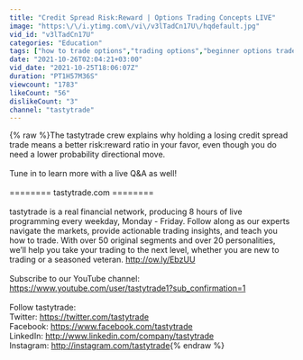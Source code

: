 ```yaml
---
title: "Credit Spread Risk:Reward | Options Trading Concepts LIVE"
image: "https:\/\/i.ytimg.com\/vi\/v3lTadCn17U\/hqdefault.jpg"
vid_id: "v3lTadCn17U"
categories: "Education"
tags: ["how to trade options","trading options","beginner options trades"]
date: "2021-10-26T02:04:21+03:00"
vid_date: "2021-10-25T18:06:07Z"
duration: "PT1H57M36S"
viewcount: "1783"
likeCount: "56"
dislikeCount: "3"
channel: "tastytrade"
---
```

{% raw %}The tastytrade crew explains why holding a losing credit spread trade means a better risk:reward ratio in your favor, even though you do need a lower probability directional move.<br /><br />Tune in to learn more with a live Q&amp;A as well!<br /><br />======== tastytrade.com ========<br /><br />tastytrade is a real financial network, producing 8 hours of live programming every weekday, Monday - Friday. Follow along as our experts navigate the markets, provide actionable trading insights, and teach you how to trade. With over 50 original segments and over 20 personalities, we’ll help you take your trading to the next level, whether you are new to trading or a seasoned veteran. <a rel="nofollow" target="blank" href="http://ow.ly/EbzUU">http://ow.ly/EbzUU</a><br /><br />Subscribe to our YouTube channel: <a rel="nofollow" target="blank" href="https://www.youtube.com/user/tastytrade1?sub_confirmation=1">https://www.youtube.com/user/tastytrade1?sub_confirmation=1</a><br /><br />Follow tastytrade:<br />Twitter: <a rel="nofollow" target="blank" href="https://twitter.com/tastytrade">https://twitter.com/tastytrade</a><br />Facebook: <a rel="nofollow" target="blank" href="https://www.facebook.com/tastytrade">https://www.facebook.com/tastytrade</a><br />LinkedIn: <a rel="nofollow" target="blank" href="http://www.linkedin.com/company/tastytrade">http://www.linkedin.com/company/tastytrade</a><br />Instagram: <a rel="nofollow" target="blank" href="http://instagram.com/tastytrade">http://instagram.com/tastytrade</a>{% endraw %}

